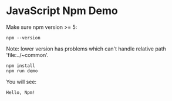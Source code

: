 JavaScript Npm Demo
===================

Make sure npm version >= 5:

```
npm --version
```

Note: lower version has problems which can't handle relative path 'file:../~common'.

```
npm install
npm run demo
```

You will see:

```
Hello, Npm!
```

